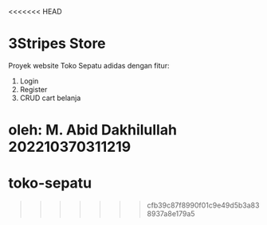 <<<<<<< HEAD
# 3Stripes Store
Proyek website Toko Sepatu adidas dengan fitur: 
1. Login
2. Register
3. CRUD cart belanja

oleh: M. Abid Dakhilullah
      202210370311219
=======
# toko-sepatu
>>>>>>> cfb39c87f8990f01c9e49d5b3a838937a8e179a5
